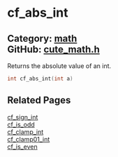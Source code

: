 [//]: # (This file is automatically generated by Cute Framework's docs parser.)
[//]: # (Do not edit this file by hand!)
[//]: # (See: https://github.com/RandyGaul/cute_framework/blob/master/samples/docs_parser.cpp)
[](../header.md ':include')

# cf_abs_int

Category: [math](/api_reference?id=math)  
GitHub: [cute_math.h](https://github.com/RandyGaul/cute_framework/blob/master/include/cute_math.h)  
---

Returns the absolute value of an int.

```cpp
int cf_abs_int(int a)
```

## Related Pages

[cf_sign_int](/math/cf_sign_int.md)  
[cf_is_odd](/math/cf_is_odd.md)  
[cf_clamp_int](/math/cf_clamp_int.md)  
[cf_clamp01_int](/math/cf_clamp01_int.md)  
[cf_is_even](/math/cf_is_even.md)  
